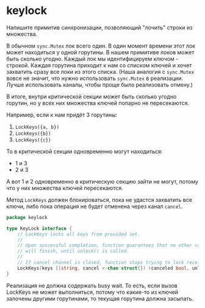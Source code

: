 # keylock

Напишите примитив синхронизации, позволяющий "лочить" строки из множества.

В обычном `sync.Mutex` лок всего один. В один момент времени этот лок может находиться
у одной горутины. В нашем примитиве локов может быть сколько угодно. Каждый лок мы идентифицируем
ключом - строкой. Каждая горутина приходит к нам со списком ключей и хочет захватить сразу
все локи из этого списка. (Наша аналогия с `sync.Mutex` вовсе не значит, что нужно использовать
`sync.Mutex` в реализации. Лучше использовать каналы, чтобы проще было реализовать отмену.)

В итоге, внутри критической секции может быть сколько угодно горутин, но у всех них множества
ключей попарно не пересекаются.

Например, если к нам придёт 3 горутины:

  1. `LockKeys({a, b})`
  2. `LockKeys({b})`
  3. `LockKeys({c})`

То в критической секции одновременно могут находиться:

  * 1 и 3
  * 2 и 3

А вот 1 и 2 одновременно в критическую секцию зайти не могут, потому что у них множества ключей пересекаются.

Метод `LockKeys` должен блокироваться, пока не удастся
захватить все ключи, либо пока операция не будет
отменена через канал `cancel`.

```go
package keylock

type KeyLock interface {
    // LockKeys locks all keys from provided set.
    // 
    // Upon successful completion, function guarantees that no other call with intersecting set of keys
    // will finish, until unlock() is called.
    //
    // If cancel channel is closed, function stops trying to lock received keys and returns immediately
    LockKeys(keys []string, cancel <-chan struct{}) (canceled bool, unlock func())
}
```

Реализация не должна содержать busy wait. То есть, если вызов LockKeys не может выполниться,
потому что какие-то из ключей залочены другими горутинами, то текущая горутина
должна засыпать.
